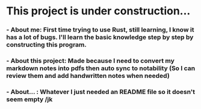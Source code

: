 # This project is under construction...  

### - About me: First time trying to use Rust, still learning, I know it has a lot of bugs. I'll learn the basic knowledge step by step by constructing this program. 
### - About this project: Made because I need to convert my markdown notes into pdfs then auto sync to notability (So I can review them and add handwritten notes when needed)
### - About... : Whatever I just needed an README file so it doesn't seem empty /jk
